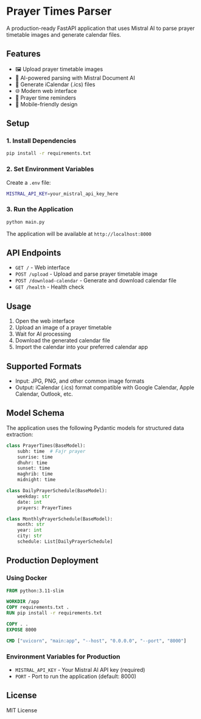 # Prayer Times Parser

A production-ready FastAPI application that uses Mistral AI to parse prayer timetable images and generate calendar files.

## Features

- 🖼️ Upload prayer timetable images
- 🤖 AI-powered parsing with Mistral Document AI
- 📅 Generate iCalendar (.ics) files
- 🌐 Modern web interface
- 🔔 Prayer time reminders
- 📱 Mobile-friendly design

## Setup

### 1. Install Dependencies

```bash
pip install -r requirements.txt
```

### 2. Set Environment Variables

Create a `.env` file:

```bash
MISTRAL_API_KEY=your_mistral_api_key_here
```

### 3. Run the Application

```bash
python main.py
```

The application will be available at `http://localhost:8000`

## API Endpoints

- `GET /` - Web interface
- `POST /upload` - Upload and parse prayer timetable image
- `POST /download-calendar` - Generate and download calendar file
- `GET /health` - Health check

## Usage

1. Open the web interface
2. Upload an image of a prayer timetable
3. Wait for AI processing
4. Download the generated calendar file
5. Import the calendar into your preferred calendar app

## Supported Formats

- Input: JPG, PNG, and other common image formats
- Output: iCalendar (.ics) format compatible with Google Calendar, Apple Calendar, Outlook, etc.

## Model Schema

The application uses the following Pydantic models for structured data extraction:

```python
class PrayerTimes(BaseModel):
    subh: time  # Fajr prayer
    sunrise: time
    dhuhr: time
    sunset: time
    maghrib: time
    midnight: time

class DailyPrayerSchedule(BaseModel):
    weekday: str
    date: int
    prayers: PrayerTimes

class MonthlyPrayerSchedule(BaseModel):
    month: str
    year: int
    city: str
    schedule: List[DailyPrayerSchedule]
```

## Production Deployment

### Using Docker

```dockerfile
FROM python:3.11-slim

WORKDIR /app
COPY requirements.txt .
RUN pip install -r requirements.txt

COPY . .
EXPOSE 8000

CMD ["uvicorn", "main:app", "--host", "0.0.0.0", "--port", "8000"]
```

### Environment Variables for Production

- `MISTRAL_API_KEY` - Your Mistral AI API key (required)
- `PORT` - Port to run the application (default: 8000)

## License

MIT License
